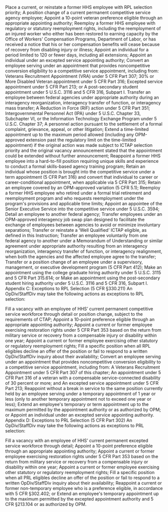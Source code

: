 
Place a current, or reinstate a former HHS employee with RPL selection priority;
A position change of a current permanent competitive service agency employee;
Appoint a 10-point veteran preference eligible through an appropriate appointing authority;
Reemploy a former HHS employee with regulatory or statutory reemployment rights, including the reemployment of an injured worker who either has been restored to earning capacity by the Office of Workers' Compensation Programs, Department of Labor, or has received a notice that his or her compensation benefits will cease because of recovery from disabling injury or illness;
Appoint an individual for a period limited to 120 or fewer days, including all extensions;
Appoint an individual under an excepted service appointing authority;
Convert an employee serving under an appointment that provides noncompetitive conversion eligibility to a competitive service appointment, including from:
Veterans Recruitment Appointment (VRA) under 5 CFR Part 307;
30% or More Disabled Veteran appointment under 5 CFR Part 316;
Excepted service appointment under 5 CFR Part 213; or
A post-secondary student appointment under 5 U.S.C. 3116 and 5 CFR 316, Subpart I.
Transfer an employee between federal agencies under appropriate authority during an interagency reorganization, interagency transfer of function, or interagency mass transfer;
A Reduction in Force (RIF) action under 5 CFR Part 351;
Intergovernmental Personnel Act (IPA) under 5 U.S.C. Chapter 33, Subchapter VI, or the Information Technology Exchange Program under 5 U.S.C. Chapter 37;
A personnel action pursuant to the settlement of a formal complaint, grievance, appeal, or other litigation;
Extend a time-limited appointment up to the maximum period allowed (including any OPM-approved extension past the regulatory limit on the time-limited appointment) if the original action was made subject to ICTAP selection priority and the original vacancy announcement stated that the appointment could be extended without further announcement;
Reappoint a former HHS employee into a hard-to-fill position requiring unique skills and experience to conduct a formal skills-based agency training program;
Retain an individual whose position is brought into the competitive service under a term appointment (5 CFR Part 316) and convert that individual to career or career-conditional appointment, when applicable via 5 CFR Part 315;
Retain an employee covered by an OPM-approved variation (5 CFR 5.1);
Reemploy a former HHS employee who retired under a formal trial retirement and reemployment program and who requests reemployment under the program's provisions and applicable time limits;
Appoint an appointee of the Senior Executive Service into the competitive service under 5 U.S.C. 3594;
Detail an employee to another federal agency;
Transfer employees under an OPM-approved interagency job swap plan designed to facilitate the exchange of employees between agencies to avoid or minimize involuntary separations;
Transfer or reinstate a ‘Well Qualified’ ICTAP eligible, as defined in this Instruction;
Transfer an employee voluntarily from one federal agency to another under a Memorandum of Understanding or similar agreement under appropriate authority resulting from an interagency reorganization, interagency transfer of function, or interagency realignment, when both the agencies and the affected employee agree to the transfer;
Transfer or a position change of an employee under a supervisory, management, or executive development program (5 CFR Part 412);
Make an appointment using the college graduate hiring authority under 5 U.S.C. 3115 and 5 CFR Part 315.614; or
Make an appointment using the post-secondary student hiring authority under 5 U.S.C. 3116 and 5 CFR 316, Subpart I.
Appendix C: Exceptions to RPL Selection (5 CFR §330.211)
An OpDiv/StaffDiv may take the following actions as exceptions to RPL selection:

Fill a vacancy with an employee of HHS’ current permanent competitive service workforce through detail or position change, subject to the requirements of CTAP;
Appoint a 10-point preference eligible through an appropriate appointing authority;
Appoint a current or former employee exercising restoration rights under 5 CFR Part 353 based on the return from military service or recovery from a compensable injury or disability within one year;
Appoint a current or former employee exercising other statutory or regulatory reemployment rights;
Fill a specific position when all RPL eligibles decline an offer of the position or fail to respond to a written OpDiv/StaffDiv inquiry about their availability;
Convert an employee serving under an appointment that provides noncompetitive conversion eligibility to a competitive service appointment, including from:
A Veterans Recruitment Appointment under 5 CFR Part 307 of this chapter;
An appointment under 5 CFR Part 316 of a veteran with a compensable service-connected disability of 30 percent or more; and
An excepted service appointment under 5 CFR Part 213;
Reappoint without a break in service to the same position currently held by an employee serving under a temporary appointment of 1 year or less (only to another temporary appointment not to exceed one year or less);
Extend an employee's temporary or term appointment up to the maximum permitted by the appointment authority or as authorized by OPM; or
Appoint an individual under an excepted service appointing authority.
Appendix D: Exceptions to PRL Selection (5 CFR Part 302)
An OpDiv/StaffDiv may take the following actions as exceptions to PRL selection:

Fill a vacancy with an employee of HHS’ current permanent excepted service workforce through detail;
Appoint a 10-point preference eligible through an appropriate appointing authority;
Appoint a current or former employee exercising restoration rights under 5 CFR Part 353 based on the return from military service or recovery from a compensable injury or disability within one year;
Appoint a current or former employee exercising other statutory or regulatory reemployment rights;
Fill a specific position when all PRL eligibles decline an offer of the position or fail to respond to a written OpDiv/StaffDiv inquiry about their availability;
Reappoint a current or former non-temporary employee who is a preference eligible, in accordance with 5 CFR §302.402; or
Extend an employee's temporary appointment up to the maximum permitted by the excepted appointment authority and 5 CFR §213.104 or as authorized by OPM.